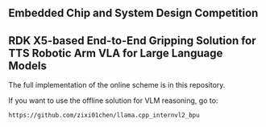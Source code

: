 ## Embedded Chip and System Design Competition

## **RDK X5-based End-to-End Gripping Solution for TTS Robotic Arm VLA for Large Language Models**

The full implementation of the online scheme is in this repository.

If you want to use the offline solution for VLM reasoning, go to:

```shell 
https://github.com/zixi01chen/llama.cpp_internvl2_bpu
```